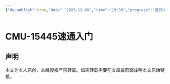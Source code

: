 ```yaml
---
{"dg-publish":true,"date":"2023-12-08","time":"19:38","progress":"进行中","tags":null,"permalink":"/入门指南/CMU-15445速通入门/","dgPassFrontmatter":true}
---
```



# CMU-15445速通入门


## 声明

本文为本人原创，未经授权严禁转载。如需转载需要在文章最前面注明本文原始链接。





